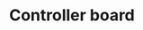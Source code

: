 ---
layout: device_api_document
title: Controller board
parameters:
  - name: compatible hardware version
    value: 1.*
  - name: firmware version
    value: 1.0
  - name: USB port
    value: micro-B
  - name: Serial port speed
    value: 115200
  - name: USB voltage
    value: 5V
  - name: USB current
    value: 100mA
  - name: GPIO voltage
    value: 3.3V

links:
  - text: "Exaberry"
    url: "https://www.exaberry.org"
  - text: "Getting Started"
    url: "https://www.exaberry.org/getting_started"
  - text: "Interface Documentation"
    url: "https://www.exaberry.org/interface_documentation"

verbs:
  - verb: write
    properties:
    - path: "gpio.[gpio_pins].value={bool}"
      description: "Write to the GPIO pin logic value."
      var_explanations:
        - "<span class=\"bg-light rounded command-var\">[gpio_pins]</span> should be in the range of <span class=\"bg-light rounded command-var\">[1, 16]</span>."
        - "The input data type is<span class=\"bg-light rounded command-var\">bool</span>."
      additional_description:         
 
    - path: "gpio.[gpio_pins].mode={enum}"
      description: "Write to the GPIO I/O mode."
      var_explanations:
        - "<span class=\"bg-light rounded command-var\">[gpio_pins]</span> should be in the range of <span class=\"bg-light rounded command-var\">[1, 16]</span>."
        - "The input data type is<span class=\"bg-light rounded command-var\">enum</span>."
        - "The value of <span class=\"bg-light rounded command-var\">{enum}</span> should be one of <span class=\"bg-light rounded command-var\">{input, output}</span>."
 
    - path: "dac.[dac_pin].value={uint}"
      description: "Write to the digital output value of the Digital-Analog-Converter (DAC)."
      var_explanations:
        - "<span class=\"bg-light rounded command-var\">[dac_pin]</span> is <span class=\"bg-light rounded command-var\">{11}</span>."
        - "The input data type is<span class=\"bg-light rounded command-var\">uint</span>."
        - "The value range of this property is <span class=\"bg-light rounded command-var\">[0, 4095]</span>." 
    - path: "dac.[dac_pin].mode={bool}"
      description: "Write to the DAC mode of on/off."
      var_explanations:
        - "<span class=\"bg-light rounded command-var\">[dac_pin]</span> is <span class=\"bg-light rounded command-var\">{11}</span>."
        - "The input data type is<span class=\"bg-light rounded command-var\">bool</span>." 
    - path: "adc.[adc_pin].mode={bool}"
      description: "Write to the ADC mode of on/off."
      var_explanations:
        - "<span class=\"bg-light rounded command-var\">[adc_pin]</span> is one of <span class=\"bg-light rounded command-var\">{1, 2, 9, 10, 11, 12, 13, 14, 15, 16}</span>."
        - "The input data type is<span class=\"bg-light rounded command-var\">bool</span>." 
    - path: "pwm1.period={uint}"
      description: "Write to the PWM 1 period counter."
      var_explanations:
        - "The input data type is<span class=\"bg-light rounded command-var\">uint</span>."
        - "The value range of this property is <span class=\"bg-light rounded command-var\">[1, 4294967295]</span>." 
    - path: "pwm1.prescaler={uint}"
      description: "Write to the PWM 1 period prescaler."
      var_explanations:
        - "The input data type is<span class=\"bg-light rounded command-var\">uint</span>."
        - "The value range of this property is <span class=\"bg-light rounded command-var\">[1, 65535]</span>." 
    - path: "pwm1.[pwm1_pin].duty={float}"
      description: "Write to the PWM 1 output duty percentage."
      var_explanations:
        - "<span class=\"bg-light rounded command-var\">[pwm1_pin]</span> is one of <span class=\"bg-light rounded command-var\">{1, 2, 9, 10}</span>."
        - "The input data type is<span class=\"bg-light rounded command-var\">float</span>."
        - "The value range of this property is <span class=\"bg-light rounded command-var\">[0, 1]</span>." 
    - path: "pwm1.[pwm1_pin].mode={bool}"
      description: "Write to the PWM 1 mode of on/off."
      var_explanations:
        - "<span class=\"bg-light rounded command-var\">[pwm1_pin]</span> is one of <span class=\"bg-light rounded command-var\">{1, 2, 9, 10}</span>."
        - "The input data type is<span class=\"bg-light rounded command-var\">bool</span>." 
    - path: "pwm2.period={uint}"
      description: "Write to the PWM 2 period counter."
      var_explanations:
        - "The input data type is<span class=\"bg-light rounded command-var\">uint</span>."
        - "The value range of this property is <span class=\"bg-light rounded command-var\">[1, 65535]</span>." 
    - path: "pwm2.prescaler={uint}"
      description: "Write to the PWM 2 period prescaler."
      var_explanations:
        - "The input data type is<span class=\"bg-light rounded command-var\">uint</span>."
        - "The value range of this property is <span class=\"bg-light rounded command-var\">[1, 65535]</span>." 
    - path: "pwm2.[pwm2_pin].duty={float}"
      description: "Write to the PWM 2 output duty percentage."
      var_explanations:
        - "<span class=\"bg-light rounded command-var\">[pwm2_pin]</span> is one of <span class=\"bg-light rounded command-var\">{13, 14}</span>."
        - "The input data type is<span class=\"bg-light rounded command-var\">float</span>."
        - "The value range of this property is <span class=\"bg-light rounded command-var\">[0, 1]</span>." 
    - path: "pwm2.[pwm2_pin].mode={bool}"
      description: "Write to the PWM 2 mode of on/off."
      var_explanations:
        - "<span class=\"bg-light rounded command-var\">[pwm2_pin]</span> is one of <span class=\"bg-light rounded command-var\">{13, 14}</span>."
        - "The input data type is<span class=\"bg-light rounded command-var\">bool</span>." 
    - path: "config.save={bool}"
      description: "Write to the switch of saving current configuration."
      var_explanations:
        - "The input data type is<span class=\"bg-light rounded command-var\">bool</span>."
        - "The default value of <span class=\"bg-light rounded command-var\">config.save</span> is <span class=\"bg-light rounded command-var\">True</span>. <span class=\"bg-light rounded command-var\">&gt; write config.save</span> is equivalent to <span class=\"bg-light rounded command-var\">&gt; write config.save=True</span>"
      additional_description:
        - "Save the current configuration of all pins to internal nonvolatile memory. The save config will be automatically loaded and applied at power up."         
 
    - path: "config.load={bool}"
      description: "Write to the switch of loading previously saved configuration."
      var_explanations:
        - "The input data type is<span class=\"bg-light rounded command-var\">bool</span>."
        - "The default value of <span class=\"bg-light rounded command-var\">config.load</span> is <span class=\"bg-light rounded command-var\">True</span>. <span class=\"bg-light rounded command-var\">&gt; write config.load</span> is equivalent to <span class=\"bg-light rounded command-var\">&gt; write config.load=True</span>"
      additional_description: 
        - "Load previously saved configuration and apply the configuration to pins."        
 
    - path: "config.reset={bool}"
      description: "Write to the switch of resetting configuration to default value."
      var_explanations:
        - "The input data type is<span class=\"bg-light rounded command-var\">bool</span>."
        - "The default value of <span class=\"bg-light rounded command-var\">config.reset</span> is <span class=\"bg-light rounded command-var\">True</span>. <span class=\"bg-light rounded command-var\">&gt; write config.reset</span> is equivalent to <span class=\"bg-light rounded command-var\">&gt; write config.reset=True</span>"
      additional_description:  
        - "Reset the saved configuration to its default value."       
 
    - path: "device.name={string}"
      description: "Write to the name of the device."
      var_explanations:
        - "The input data type is<span class=\"bg-light rounded command-var\">string</span>."
        - "The length of the <span class=\"bg-light rounded command-var\">{string}</span> should be less than 16."
      additional_description:                 
 
    - path: "device.restart={bool}"
      description: "Write to the switch of restarting the device."
      var_explanations:
        - "The input data type is<span class=\"bg-light rounded command-var\">bool</span>."
        - "The default value of <span class=\"bg-light rounded command-var\">device.restart</span> is <span class=\"bg-light rounded command-var\">True</span>. <span class=\"bg-light rounded command-var\">&gt; write device.restart</span> is equivalent to <span class=\"bg-light rounded command-var\">&gt; write device.restart=True</span>"
      additional_description:                 
  

  - verb: read
    properties:
    - path: "gpio.[gpio_pins].value"
      description: "Read the GPIO pin logic value."
      var_explanations:
        - "<span class=\"bg-light rounded command-var\">[gpio_pins]</span> should be in the range of <span class=\"bg-light rounded command-var\">[1, 16]</span>."
        - "The output data type is <span class=\"bg-light rounded command-var\">bool</span>."
      additional_description:         
 
    - path: "gpio.[gpio_pins].mode"
      description: "Read the GPIO I/O mode."
      var_explanations:
        - "<span class=\"bg-light rounded command-var\">[gpio_pins]</span> should be in the range of <span class=\"bg-light rounded command-var\">[1, 16]</span>."
        - "The output data type is <span class=\"bg-light rounded command-var\">enum</span>.The value can be one of <span class=\"bg-light rounded command-var\">{input, output}</span>." 
    - path: "dac.[dac_pin].value"
      description: "Read the digital output value of the Digital-Analog-Converter (DAC)."
      var_explanations:
        - "<span class=\"bg-light rounded command-var\">[dac_pin]</span> is <span class=\"bg-light rounded command-var\">{11}</span>."
        - "The output data type is <span class=\"bg-light rounded command-var\">uint</span>."
        - "The value range of this property is <span class=\"bg-light rounded command-var\">[0, 4095]</span>." 
    - path: "dac.[dac_pin].mode"
      description: "Read the DAC mode of on/off."
      var_explanations:
        - "<span class=\"bg-light rounded command-var\">[dac_pin]</span> is <span class=\"bg-light rounded command-var\">{11}</span>."
        - "The output data type is <span class=\"bg-light rounded command-var\">bool</span>." 
    - path: "adc.[adc_pin].value"
      description: "Read the the digital input value of the Analog-Digital-Converter (ADC)."
      var_explanations:
        - "<span class=\"bg-light rounded command-var\">[adc_pin]</span> is one of <span class=\"bg-light rounded command-var\">{1, 2, 9, 10, 11, 12, 13, 14, 15, 16}</span>."
        - "The output data type is <span class=\"bg-light rounded command-var\">uint</span>." 
    - path: "adc.[adc_pin].mode"
      description: "Read the ADC mode of on/off."
      var_explanations:
        - "<span class=\"bg-light rounded command-var\">[adc_pin]</span> is one of <span class=\"bg-light rounded command-var\">{1, 2, 9, 10, 11, 12, 13, 14, 15, 16}</span>."
        - "The output data type is <span class=\"bg-light rounded command-var\">bool</span>." 
    - path: "pwm1.period"
      description: "Read the PWM 1 period counter."
      var_explanations:
        - "The output data type is <span class=\"bg-light rounded command-var\">uint</span>."
        - "The value range of this property is <span class=\"bg-light rounded command-var\">[1, 4294967295]</span>." 
    - path: "pwm1.prescaler"
      description: "Read the PWM 1 period prescaler."
      var_explanations:
        - "The output data type is <span class=\"bg-light rounded command-var\">uint</span>."
        - "The value range of this property is <span class=\"bg-light rounded command-var\">[1, 65535]</span>." 
    - path: "pwm1.[pwm1_pin].duty"
      description: "Read the PWM 1 output duty percentage."
      var_explanations:
        - "<span class=\"bg-light rounded command-var\">[pwm1_pin]</span> is one of <span class=\"bg-light rounded command-var\">{1, 2, 9, 10}</span>."
        - "The output data type is <span class=\"bg-light rounded command-var\">float</span>."
        - "The value range of this property is <span class=\"bg-light rounded command-var\">[0, 1]</span>." 
    - path: "pwm1.[pwm1_pin].mode"
      description: "Read the PWM 1 mode of on/off."
      var_explanations:
        - "<span class=\"bg-light rounded command-var\">[pwm1_pin]</span> is one of <span class=\"bg-light rounded command-var\">{1, 2, 9, 10}</span>."
        - "The output data type is <span class=\"bg-light rounded command-var\">bool</span>." 
    - path: "pwm2.period"
      description: "Read the PWM 2 period counter."
      var_explanations:
        - "The output data type is <span class=\"bg-light rounded command-var\">uint</span>."
        - "The value range of this property is <span class=\"bg-light rounded command-var\">[1, 65535]</span>." 
    - path: "pwm2.prescaler"
      description: "Read the PWM 2 period prescaler."
      var_explanations:
        - "The output data type is <span class=\"bg-light rounded command-var\">uint</span>."
        - "The value range of this property is <span class=\"bg-light rounded command-var\">[1, 65535]</span>." 
    - path: "pwm2.[pwm2_pin].duty"
      description: "Read the PWM 2 output duty percentage."
      var_explanations:
        - "<span class=\"bg-light rounded command-var\">[pwm2_pin]</span> is one of <span class=\"bg-light rounded command-var\">{13, 14}</span>."
        - "The output data type is <span class=\"bg-light rounded command-var\">float</span>."
        - "The value range of this property is <span class=\"bg-light rounded command-var\">[0, 1]</span>." 
    - path: "pwm2.[pwm2_pin].mode"
      description: "Read the PWM 2 mode of on/off."
      var_explanations:
        - "<span class=\"bg-light rounded command-var\">[pwm2_pin]</span> is one of <span class=\"bg-light rounded command-var\">{13, 14}</span>."
        - "The output data type is <span class=\"bg-light rounded command-var\">bool</span>." 
    - path: "device.exaberry"
      description: "Read the URL to the Exaberry.org."
      var_explanations:
        - "The output data type is <span class=\"bg-light rounded command-var\">string</span>."
      additional_description:                 
 
    - path: "device.documentation"
      description: "Read the URL to the documentation."
      var_explanations:
        - "The output data type is <span class=\"bg-light rounded command-var\">string</span>."
      additional_description:                 
 
    - path: "device.name"
      description: "Read the name of the device."
      var_explanations:
        - "The output data type is <span class=\"bg-light rounded command-var\">string</span>."
      additional_description:   
        - "You can customize the device name by writing to this property."              
 
    - path: "device.systick"
      description: "Read the system ticks since powered up."
      var_explanations:
        - "The output data type is <span class=\"bg-light rounded command-var\">uint</span>."
      additional_description:    
        - "The systick is approximately the number of microseconds since power up."             
 
    - path: "device.id"
      description: "Read the device ID."
      var_explanations:
        - "The output data type is <span class=\"bg-light rounded command-var\">hex</span>."
      additional_description:     
        - "The device ID is unique for each device."            
 
    - path: "device.type_id"
      description: "Read the type ID of the device."
      var_explanations:
        - "The output data type is <span class=\"bg-light rounded command-var\">string</span>."
      additional_description:      
        - "The type ID is unique for different API and hardware design combination."           
 
    - path: "device.firmware.version"
      description: "Read the firmware version."
      var_explanations:
        - "The output data type is <span class=\"bg-light rounded command-var\">string</span>."
      additional_description:                 
 
    - path: "device.hardware.version"
      description: "Read the hardware version."
      var_explanations:
        - "The output data type is <span class=\"bg-light rounded command-var\">string</span>."
      additional_description:                 
  

features:
  - "General Purpose Input Out (GPIO)"
  - "Digital-to-Analog Converter (DAC)"
  - "Analog-to-Digital Converter (ADC)"
  - "Power Width Modulation (PWM)"
  - "Save/load configuration to/from internal nonvolatile memory"
  - "DIY friendly design"

dims:
  - name: "A"
    value: "18.8mm"
  - name: "B"
    value: "31.4mm"
  - name: "C"
    value: "11.8mm"
  - name: "D"
    value: "2.54mm"

examples:
  - title: "Set GPIO value"
    commands:
      - "write gpio.1.mode=ouput"
      - "write gpio.1.value=1"
    description: "To update the GPIO pin value, first set the GPIO mode to be <i>outoput</i> and then update the pin value to be the desired value."
  - title: "Read GPIO value"
    commands:
      - "write gpio.1.mode=input"
      - "read gpio.1.value"
    description: "To read the GPIO pin value, set the GPIO mode to be <i>input</i> and then read pin value."
  - title: "Read ADC input value"
    commands:
      - "write adc.1.mode=on"
      - "read adc.1.value"
    description: "Turn on the Analog-to-Digital Converter (ADC) on pin 1 and then read the converted digital value of the voltage on pin 1. The allowed voltage range on an ADC pin should be from 0V to 3.3V"
  - title: "Analog output by DAC"
    commands:
      - "write dac.11.mode=on"
      - "write dac.11.value=1000"
    description: "Turn on the Digital-to-Analog Converter (DAC) on pin 11. Write the output value to the DAC. The DAC will convert the given digital value to a voltage in the range from 0V to 3.3V on the pin 11. The range of the digital value should be from 0 to 4095."
  - title: "Set PWM output"
    commands:
      - "write pwm1.period=1024"
      - "write pwm1.prescaler=1"
      - "write pwm1.1.duty=0.5"
      - "write pwm1.1.mode=on"
    description: "<i>pwm1.period</i> defines the period counter of PWM 1. <i>pwm1.prescale</i> is the prescaler of the PWM 1 clock. The period of output wave is defined by both the period counter and the prescaler. <i>pwm1.1.duty=0.5</i> makes the output wave 50% high and 50% low. Finally, turn on the output on pin 1 by setting the mode to be <i>on</i>"
  - title: "Save current configuration"
    commands:
      - "write config.save"
    description: "Save the current configuration on all pins to internal nonvolatile memory. The saved configuration will be automatically loaded on next power up."
  - title: "Load saved configuration"
    commands:
      - "write config.load"
    description: "Load the previously saved configuration and apply the configuration to all pins."

teaser_images:
  - file: "top.jpg"
    title: "Controller board top view"
    description: ""
  - file: "bottom.jpg"
    title: "Controller board bottom view"
    description: ""

introduction:
  - text: ""
    image:
      file: "pins.JPG"
      title: "Pin function map"

firmware:
    - version: "1.0"
      link: "exaberry.hex"

datasheets:
    - title: "GD32F150xx datasheet"
      link: "/devices/datasheets/GD32F150xx_Datasheet_Rev3.1.pdf"
    - title: "GD32F1x0 user manual"
      link: "/devices/datasheets/GD32F1x0_User_Manual_EN_v3.1.pdf"

design_docs:
    - version: "1.0"
      bom: "BOM.csv"
      pos: "pos.zip"
      gerbers: "gerbers.zip"
      schematic: "schematic.jpg"

---